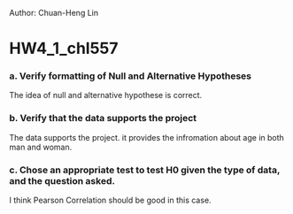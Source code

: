 Author: Chuan-Heng Lin
# HW4_1_chl557
### a. Verify formatting of Null and Alternative Hypotheses

The idea of null and alternative hypothese is correct. 


### b. Verify that the data supports the project 

The data supports the project. it provides the infromation about age in both man and woman. 

### c. Chose an appropriate test to test H0 given the type of data, and the question asked. 

I think Pearson Correlation should be good in this case.
